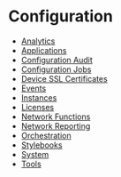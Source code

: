 # Configuration

* [Analytics](configuration/analytics/analytics.md)
* [Applications](configuration/applications/applications.md)
* [Configuration Audit](configuration/configuration-audit/configuration-audit.md)
* [Configuration Jobs](configuration/configuration-jobs/configuration-jobs.md)
* [Device SSL Certificates](configuration/device-ssl-certificates/device-ssl-certificates.md)
* [Events](configuration/events/events.md)
* [Instances](configuration/instances/instances.md)
* [Licenses](configuration/licenses/licenses.md)
* [Network Functions](configuration/network-functions/network-functions.md)
* [Network Reporting](configuration/network-reporting/network-reporting.md)
* [Orchestration](configuration/orchestration/orchestration.md)
* [Stylebooks](configuration/stylebooks/stylebooks.md)
* [System](configuration/system/system.md)
* [Tools](configuration/tools/tools.md)


